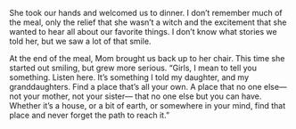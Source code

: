 She took our hands and welcomed us to dinner. I don’t remember much of the meal, only the relief that she wasn’t a witch and the excitement that she wanted to hear all about our favorite things. I don’t know what stories we told her, but we saw a lot of that smile.

At the end of the meal, Mom brought us back up to her chair. This time she started out smiling, but grew more serious. “Girls, I mean to tell you something. Listen here. It’s something I told my daughter, and my granddaughters. Find a place that’s all your own. A place that no one else—not your mother, not your sister— that no one else but you can have. Whether it’s a house, or a bit of earth, or somewhere in your mind, find that place and never forget the path to reach it.” 